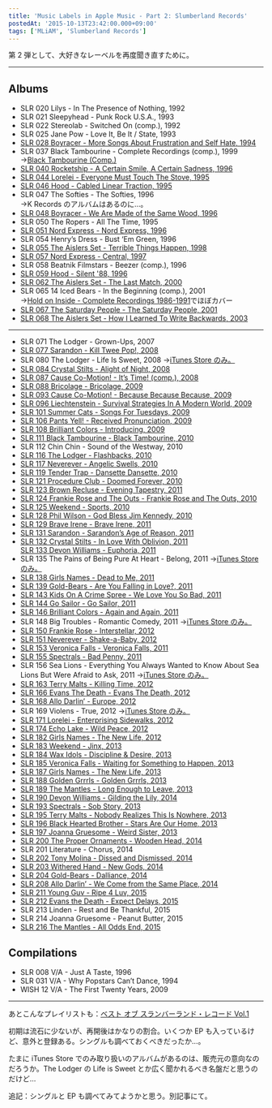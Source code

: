 ```yaml
---
title: 'Music Labels in Apple Music - Part 2: Slumberland Records'
postedAt: '2015-10-13T23:42:00.000+09:00'
tags: ['MLiAM', 'Slumberland Records']
---
```


第 2 弾として、大好きなレーベルを再度聞き直すために。

---

## Albums

- SLR 020 Lilys - In The Presence of Nothing, 1992
- SLR 021 Sleepyhead - Punk Rock U.S.A., 1993
- SLR 022 Stereolab - Switched On (comp.), 1992
- SLR 025 Jane Pow - Love It, Be It / State, 1993
- [SLR 028 Boyracer - More Songs About Frustration and Self Hate, 1994](https://itunes.apple.com/jp/album/more-songs-about-frustration/id275323181)
- SLR 037 Black Tambourine - Complete Recordings (comp.), 1999  
  →[Black Tambourine (Comp.)](https://itunes.apple.com/jp/album/black-tambourine/id587056442)
- [SLR 040 Rocketship - A Certain Smile, A Certain Sadness, 1996](https://itunes.apple.com/jp/album/certain-smile-certain-sadness/id999679826)
- [SLR 044 Lorelei - Everyone Must Touch The Stove, 1995](https://itunes.apple.com/jp/album/everyone-must-touch-the-stove/id587044265)
- [SLR 046 Hood - Cabled Linear Traction, 1995](https://itunes.apple.com/jp/album/cabled-linear-traction/id587045612)
- SLR 047 The Softies - The Softies, 1996  
  →K Records のアルバムはあるのに…。
- [SLR 048 Boyracer - We Are Made of the Same Wood, 1996](https://itunes.apple.com/jp/album/we-are-made-of-the-same-wood/id275323183)
- SLR 050 The Ropers - All The Time, 1995
- [SLR 051 Nord Express - Nord Express, 1996](https://itunes.apple.com/jp/album/nord-express-feat.-pam-berry/id587042533)
- SLR 054 Henry’s Dress - Bust ‘Em Green, 1996
- [SLR 055 The Aislers Set - Terrible Things Happen, 1998](https://itunes.apple.com/jp/album/terrible-things-happen/id408686752)
- [SLR 057 Nord Express - Central, 1997](https://itunes.apple.com/jp/album/central/id587044296)
- SLR 058 Beatnik Filmstars - Beezer (comp.), 1996
- [SLR 059 Hood - Silent '88, 1996](https://itunes.apple.com/jp/album/silent-88/id587044520)
- [SLR 062 The Aislers Set - The Last Match, 2000](https://itunes.apple.com/jp/album/the-last-match/id408691241)
- SLR 065 14 Iced Bears - In the Beginning (comp.), 2001  
  →[Hold on Inside - Complete Recordings 1986-1991](https://itunes.apple.com/jp/album/hold-on-inside-complete-recordings/id712743835)でほぼカバー
- [SLR 067 The Saturday People - The Saturday People, 2001](https://itunes.apple.com/jp/album/the-saturday-people/id587044521)
- [SLR 068 The Aislers Set - How I Learned To Write Backwards, 2003](https://itunes.apple.com/jp/album/how-i-learned-to-write-backwards/id918204724)

---

- SLR 071 The Lodger - Grown-Ups, 2007
- [SLR 077 Sarandon - Kill Twee Pop!, 2008](https://itunes.apple.com/jp/album/kill-twee-pop!/id587046568)
- SLR 080 The Lodger - Life Is Sweet, 2008 →[iTunes Store のみ。](https://itunes.apple.com/jp/album/life-is-sweet/id276446647)
- [SLR 084 Crystal Stilts - Alight of Night, 2008](https://itunes.apple.com/jp/album/alight-of-night/id302304437)
- [SLR 087 Cause Co-Motion! - It’s Time! (comp.), 2008](https://itunes.apple.com/jp/album/its-time-singles-eps-2005/id587047873)
- [SLR 088 Bricolage - Bricolage, 2009](https://itunes.apple.com/jp/album/briolage/id264173446)
- [SLR 093 Cause Co-Motion! - Because Because Because, 2009](https://itunes.apple.com/jp/album/because-because-because-ep/id587049219)
- [SLR 096 Liechtenstein - Survival Strategies In A Modern World, 2009](https://itunes.apple.com/jp/album/survival-strategies-in-modern/id312533580)
- [SLR 101 Summer Cats - Songs For Tuesdays, 2009](https://itunes.apple.com/jp/album/songs-for-tuesdays/id587050644)
- [SLR 106 Pants Yell! - Received Pronunciation, 2009](https://itunes.apple.com/jp/album/received-pronunciation/id587054240)
- [SLR 108 Brilliant Colors - Introducing, 2009](https://itunes.apple.com/jp/album/introducing/id587053700)
- [SLR 111 Black Tambourine - Black Tambourine, 2010](https://itunes.apple.com/jp/album/black-tambourine/id587056442)
- SLR 112 Chin Chin - Sound of the Westway, 2010
- [SLR 116 The Lodger - Flashbacks, 2010](https://itunes.apple.com/jp/album/flash-backs/id356139947)
- [SLR 117 Neverever - Angelic Swells, 2010](https://itunes.apple.com/jp/album/angelic-swells/id587056985)
- [SLR 119 Tender Trap - Dansette Dansette, 2010](https://itunes.apple.com/jp/album/dansette-dansette/id381169921)
- [SLR 121 Procedure Club - Doomed Forever, 2010](https://itunes.apple.com/jp/album/doomed-forever/id587059366)
- [SLR 123 Brown Recluse - Evening Tapestry, 2011](https://itunes.apple.com/jp/album/evening-tapestry/id587063168)
- [SLR 124 Frankie Rose and The Outs - Frankie Rose and The Outs, 2010](https://itunes.apple.com/jp/album/frankie-rose-and-the-outs/id587059714)
- [SLR 125 Weekend - Sports, 2010](https://itunes.apple.com/jp/album/sports/id587060924)
- [SLR 128 Phil Wilson - God Bless Jim Kennedy, 2010](https://itunes.apple.com/jp/album/god-bless-jim-kennedy/id587062468)
- [SLR 129 Brave Irene - Brave Irene, 2011](https://itunes.apple.com/jp/album/brave-irene/id587062870)
- [SLR 131 Sarandon - Sarandon’s Age of Reason, 2011](https://itunes.apple.com/jp/album/sarandons-age-of-reason/id587063465)
- [SLR 132 Crystal Stilts - In Love With Oblivion, 2011](https://itunes.apple.com/jp/album/in-love-with-oblivion/id587063252)  
  [SLR 133 Devon Williams - Euphoria, 2011](https://itunes.apple.com/jp/album/euphoria/id587065960)
- SLR 135 The Pains of Being Pure At Heart - Belong, 2011 →[iTunes Store のみ。](https://itunes.apple.com/jp/album/belong/id424827023)
- [SLR 138 Girls Names - Dead to Me, 2011](https://itunes.apple.com/jp/album/dead-to-me/id587063392)
- [SLR 139 Gold-Bears - Are You Falling in Love?, 2011](https://itunes.apple.com/jp/album/are-you-falling-in-love/id465303162)
- [SLR 143 Kids On A Crime Spree - We Love You So Bad, 2011](https://itunes.apple.com/jp/album/we-love-you-so-bad/id587064845)
- [SLR 144 Go Sailor - Go Sailor, 2011](https://itunes.apple.com/jp/album/go-sailor/id515832628)
- [SLR 146 Brilliant Colors - Again and Again, 2011](https://itunes.apple.com/jp/album/again-and-again/id587065042)
- SLR 148 Big Troubles - Romantic Comedy, 2011 →[iTunes Store のみ。](https://itunes.apple.com/jp/album/romantic-comedy/id461623374)
- [SLR 150 Frankie Rose - Interstellar, 2012](https://itunes.apple.com/jp/album/interstellar/id587076352)
- [SLR 151 Neverever - Shake-a-Baby, 2012](https://itunes.apple.com/jp/album/shake-a-baby-ep/id587074578)
- [SLR 153 Veronica Falls - Veronica Falls, 2011](https://itunes.apple.com/jp/album/veronica-falls/id671855239)
- [SLR 155 Spectrals - Bad Penny, 2011](https://itunes.apple.com/jp/album/bad-penny/id466339286)
- SLR 156 Sea Lions - Everything You Always Wanted to Know About Sea Lions But Were Afraid to Ask, 2011 →[iTunes Store のみ。](https://itunes.apple.com/jp/album/everything-you-always-wanted/id486794820)
- [SLR 163 Terry Malts - Killing Time, 2012](https://itunes.apple.com/jp/album/killing-time/id587076455)
- [SLR 166 Evans The Death - Evans The Death, 2012](https://itunes.apple.com/jp/album/evans-the-death/id515340770)
- [SLR 168 Allo Darlin’ - Europe, 2012](https://itunes.apple.com/jp/album/europe/id525321942)
- SLR 169 Violens - True, 2012 →[iTunes Store のみ。](https://itunes.apple.com/jp/album/true/id506582709)
- [SLR 171 Lorelei - Enterprising Sidewalks, 2012](https://itunes.apple.com/jp/album/enterprising-sidewalks/id587095280)
- [SLR 174 Echo Lake - Wild Peace, 2012](https://itunes.apple.com/jp/album/wild-peace/id526530877)
- [SLR 182 Girls Names - The New Life, 2012](https://itunes.apple.com/jp/album/the-new-life/id790475277)
- [SLR 183 Weekend - Jinx, 2013](https://itunes.apple.com/jp/album/jinx/id739784044)
- [SLR 184 Wax Idols - Discipline & Desire, 2013](https://itunes.apple.com/jp/album/discipline-desire/id624520674)
- [SLR 185 Veronica Falls - Waiting for Something to Happen, 2013](https://itunes.apple.com/jp/album/waiting-for-something-to-happen/id674610118)
- [SLR 187 Girls Names - The New Life, 2013](https://itunes.apple.com/jp/album/the-new-life/id582840781)
- [SLR 188 Golden Grrrls - Golden Grrrls, 2013](https://itunes.apple.com/jp/album/golden-grrrls/id599903891)
- [SLR 189 The Mantles - Long Enough to Leave, 2013](https://itunes.apple.com/jp/album/long-enough-to-leave/id618540238)
- [SLR 190 Devon Williams - Gilding the Lily, 2014](https://itunes.apple.com/jp/album/gilding-the-lily/id864218197)
- [SLR 193 Spectrals - Sob Story, 2013](https://itunes.apple.com/jp/album/sob-story/id638895615)
- [SLR 195 Terry Malts - Nobody Realizes This Is Nowhere, 2013](https://itunes.apple.com/jp/album/nobody-realizes-this-is-nowhere/id676765534)
- [SLR 196 Black Hearted Brother - Stars Are Our Home, 2013](https://itunes.apple.com/jp/album/stars-are-our-home/id699551247)
- [SLR 197 Joanna Gruesome - Weird Sister, 2013](https://itunes.apple.com/jp/album/weird-sister/id675855181)
- [SLR 200 The Proper Ornaments - Wooden Head, 2014](https://itunes.apple.com/jp/album/wooden-head/id879442289)
- SLR 201 Literature - Chorus, 2014
- [SLR 202 Tony Molina - Dissed and Dismissed, 2014](https://itunes.apple.com/jp/album/dissed-and-dismissed/id803478935)
- [SLR 203 Withered Hand - New Gods, 2014](https://itunes.apple.com/jp/album/new-gods/id808913952)
- [SLR 204 Gold-Bears - Dalliance, 2014](https://itunes.apple.com/jp/album/dalliance/id864218434)
- [SLR 208 Allo Darlin’ - We Come from the Same Place, 2014](https://itunes.apple.com/jp/album/we-come-from-the-same-place/id908654513)
- [SLR 211 Young Guv - Ripe 4 Luv, 2015](https://itunes.apple.com/jp/album/ripe-4-luv/id953637651)
- [SLR 212 Evans the Death - Expect Delays, 2015](https://itunes.apple.com/jp/album/expect-delays/id954166737)
- SLR 213 Linden - Rest and Be Thankful, 2015
- SLR 214 Joanna Gruesome - Peanut Butter, 2015
- [SLR 216 The Mantles - All Odds End, 2015](https://itunes.apple.com/jp/album/all-odds-end/id1003869576)

## Compilations

- SLR 008 V/A - Just A Taste, 1996
- SLR 031 V/A - Why Popstars Can’t Dance, 1994
- WISH 12 V/A - The First Twenty Years, 2009

---

あとこんなプレイリストも：[ベスト オブ スランバーランド・レコード Vol.1](https://itunes.apple.com/jp/playlist/besuto-obu-suranbarando-rekodo/idpl.a74a2d68c6b84a96aaa35149f531277c)

初期は流石に少ないが、再開後はかなりの割合。いくつか EP も入っているけど、意外と登録ある。シングルも調べておくべきだったか…。

たまに iTunes Store でのみ取り扱いのアルバムがあるのは、販売元の意向なのだろうか。The Lodger の Life is Sweet とか広く聞かれるべき名盤だと思うのだけど…

追記：シングルと EP も調べてみてようかと思う。別記事にて。
